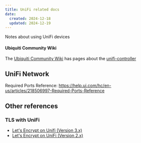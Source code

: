 ```yaml
---
title: UniFi related docs
date:
  created: 2024-12-18
  updated: 2024-12-19
---
```


Notes about using UniFi devices

#### Ubiquiti Community Wiki

The [Ubiquiti Community Wiki](https://ubntwiki.com/) has pages about the [unifi-controller](https://ubntwiki.com/products/software/unifi-controller)

## UniFi Network

Required Ports Reference: https://help.ui.com/hc/en-us/articles/218506997-Required-Ports-Reference

## Other references

### TLS with UniFi

- [Let's Encrypt on Unifi (Version 3.x)](https://blog.sean-wright.com/lets-encrypt-on-unifi-3/)
- [Let's Encrypt on UniFi (Version 2.x)](https://blog.sean-wright.com/lets-encrypt-on-unifi/)
